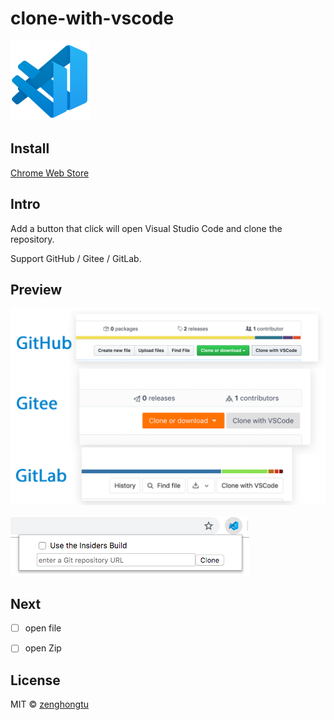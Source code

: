 # clone-with-vscode

![](docs/logo.png)

## Install

[Chrome Web Store](https://chrome.google.com/webstore/detail/clone-with-vscode/ocicohlgdalnokmlkcfiomonhpomfame)

## Intro

Add a button that click will open Visual Studio Code and clone the repository.

Support GitHub / Gitee / GitLab.


## Preview

![](docs/preview.png)

![](docs/s1.png)

## Next

- [ ] open file
- [ ] open Zip


## License
MIT © [zenghongtu](https://github.com/zenghongtu)